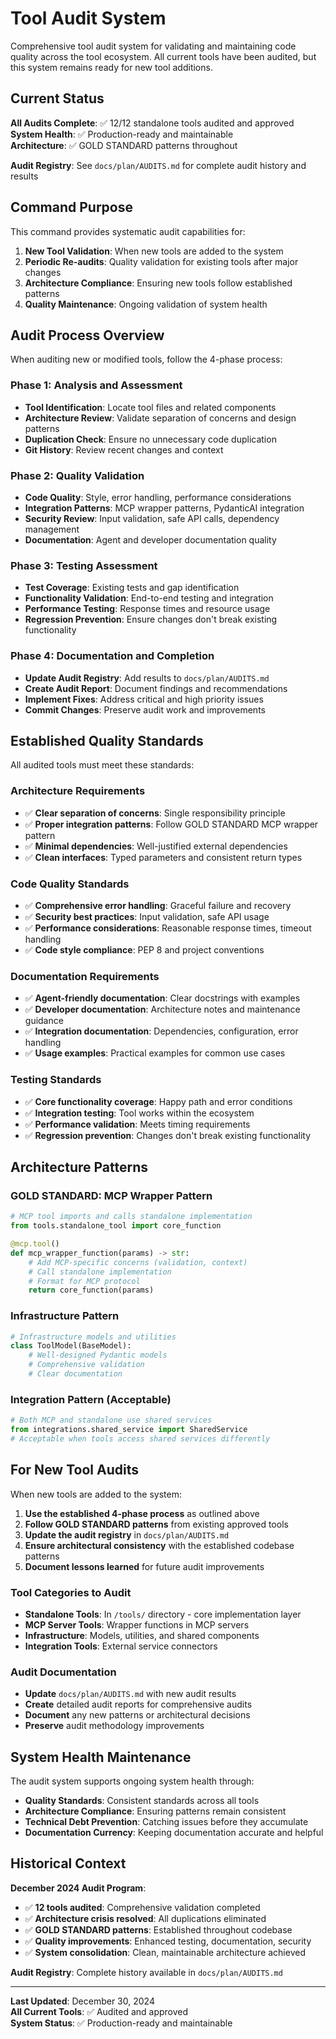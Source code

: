 # Tool Audit System

Comprehensive tool audit system for validating and maintaining code quality across the tool ecosystem. All current tools have been audited, but this system remains ready for new tool additions.

## Current Status

**All Audits Complete**: ✅ 12/12 standalone tools audited and approved  
**System Health**: ✅ Production-ready and maintainable  
**Architecture**: ✅ GOLD STANDARD patterns throughout  

**Audit Registry**: See `docs/plan/AUDITS.md` for complete audit history and results

## Command Purpose

This command provides systematic audit capabilities for:

1. **New Tool Validation**: When new tools are added to the system
2. **Periodic Re-audits**: Quality validation for existing tools after major changes
3. **Architecture Compliance**: Ensuring new tools follow established patterns
4. **Quality Maintenance**: Ongoing validation of system health

## Audit Process Overview

When auditing new or modified tools, follow the 4-phase process:

### Phase 1: Analysis and Assessment
- **Tool Identification**: Locate tool files and related components
- **Architecture Review**: Validate separation of concerns and design patterns
- **Duplication Check**: Ensure no unnecessary code duplication
- **Git History**: Review recent changes and context

### Phase 2: Quality Validation
- **Code Quality**: Style, error handling, performance considerations
- **Integration Patterns**: MCP wrapper patterns, PydanticAI integration
- **Security Review**: Input validation, safe API calls, dependency management
- **Documentation**: Agent and developer documentation quality

### Phase 3: Testing Assessment
- **Test Coverage**: Existing tests and gap identification
- **Functionality Validation**: End-to-end testing and integration
- **Performance Testing**: Response times and resource usage
- **Regression Prevention**: Ensure changes don't break existing functionality

### Phase 4: Documentation and Completion
- **Update Audit Registry**: Add results to `docs/plan/AUDITS.md`
- **Create Audit Report**: Document findings and recommendations
- **Implement Fixes**: Address critical and high priority issues
- **Commit Changes**: Preserve audit work and improvements

## Established Quality Standards

All audited tools must meet these standards:

### Architecture Requirements
- ✅ **Clear separation of concerns**: Single responsibility principle
- ✅ **Proper integration patterns**: Follow GOLD STANDARD MCP wrapper pattern
- ✅ **Minimal dependencies**: Well-justified external dependencies
- ✅ **Clean interfaces**: Typed parameters and consistent return types

### Code Quality Standards  
- ✅ **Comprehensive error handling**: Graceful failure and recovery
- ✅ **Security best practices**: Input validation, safe API usage
- ✅ **Performance considerations**: Reasonable response times, timeout handling
- ✅ **Code style compliance**: PEP 8 and project conventions

### Documentation Requirements
- ✅ **Agent-friendly documentation**: Clear docstrings with examples
- ✅ **Developer documentation**: Architecture notes and maintenance guidance
- ✅ **Integration documentation**: Dependencies, configuration, error handling
- ✅ **Usage examples**: Practical examples for common use cases

### Testing Standards
- ✅ **Core functionality coverage**: Happy path and error conditions
- ✅ **Integration testing**: Tool works within the ecosystem
- ✅ **Performance validation**: Meets timing requirements
- ✅ **Regression prevention**: Changes don't break existing functionality

## Architecture Patterns

### GOLD STANDARD: MCP Wrapper Pattern
```python
# MCP tool imports and calls standalone implementation
from tools.standalone_tool import core_function

@mcp.tool()
def mcp_wrapper_function(params) -> str:
    # Add MCP-specific concerns (validation, context)
    # Call standalone implementation
    # Format for MCP protocol
    return core_function(params)
```

### Infrastructure Pattern
```python
# Infrastructure models and utilities
class ToolModel(BaseModel):
    # Well-designed Pydantic models
    # Comprehensive validation
    # Clear documentation
```

### Integration Pattern (Acceptable)
```python
# Both MCP and standalone use shared services
from integrations.shared_service import SharedService
# Acceptable when tools access shared services differently
```

## For New Tool Audits

When new tools are added to the system:

1. **Use the established 4-phase process** as outlined above
2. **Follow GOLD STANDARD patterns** from existing approved tools
3. **Update the audit registry** in `docs/plan/AUDITS.md`
4. **Ensure architectural consistency** with the established codebase patterns
5. **Document lessons learned** for future audit improvements

### Tool Categories to Audit
- **Standalone Tools**: In `/tools/` directory - core implementation layer
- **MCP Server Tools**: Wrapper functions in MCP servers
- **Infrastructure**: Models, utilities, and shared components
- **Integration Tools**: External service connectors

### Audit Documentation
- **Update** `docs/plan/AUDITS.md` with new audit results
- **Create** detailed audit reports for comprehensive audits
- **Document** any new patterns or architectural decisions
- **Preserve** audit methodology improvements

## System Health Maintenance

The audit system supports ongoing system health through:

- **Quality Standards**: Consistent standards across all tools
- **Architecture Compliance**: Ensuring patterns remain consistent
- **Technical Debt Prevention**: Catching issues before they accumulate
- **Documentation Currency**: Keeping documentation accurate and helpful

## Historical Context

**December 2024 Audit Program**:
- ✅ **12 tools audited**: Comprehensive validation completed
- ✅ **Architecture crisis resolved**: All duplications eliminated
- ✅ **GOLD STANDARD patterns**: Established throughout codebase
- ✅ **Quality improvements**: Enhanced testing, documentation, security
- ✅ **System consolidation**: Clean, maintainable architecture achieved

**Audit Registry**: Complete history available in `docs/plan/AUDITS.md`

---

**Last Updated**: December 30, 2024  
**All Current Tools**: ✅ Audited and approved  
**System Status**: ✅ Production-ready and maintainable